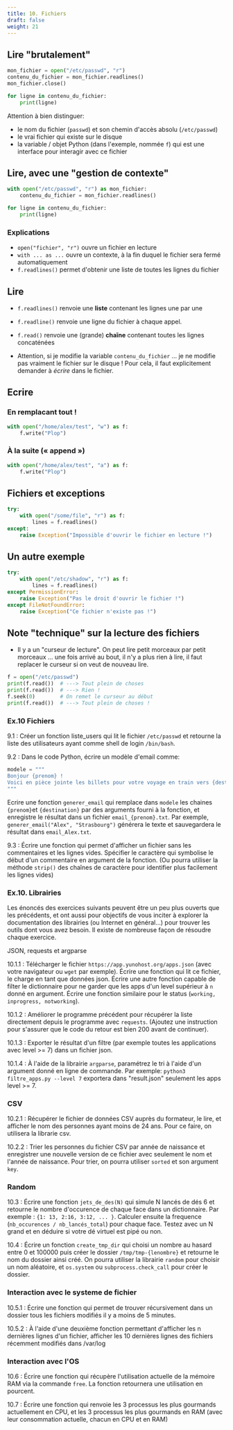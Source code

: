 ```yaml
---
title: 10. Fichiers
draft: false
weight: 21
---
```



## Lire "brutalement"

```python
mon_fichier = open("/etc/passwd", "r")
contenu_du_fichier = mon_fichier.readlines()
mon_fichier.close()

for ligne in contenu_du_fichier:
    print(ligne)
```

Attention à bien distinguer:

- le nom du fichier (`passwd`) et son chemin d'accès absolu (`/etc/passwd`)
- le vrai fichier qui existe sur le disque
- la variable / objet Python (dans l'exemple, nommée `f`) qui est une interface pour interagir avec ce fichier


## Lire, avec une "gestion de contexte"

```python
with open("/etc/passwd", "r") as mon_fichier:
    contenu_du_fichier = mon_fichier.readlines()

for ligne in contenu_du_fichier:
    print(ligne)
```

### Explications

- `open("fichier", "r")` ouvre un fichier en lecture
- `with ... as ...` ouvre un contexte, à la fin duquel le fichier sera fermé automatiquement
- `f.readlines()` permet d'obtenir une liste de toutes les lignes du fichier


## Lire

- `f.readlines()` renvoie une **liste** contenant les lignes une par une
- `f.readline()` renvoie une ligne du fichier à chaque appel.
- `f.read()` renvoie une (grande) **chaĩne** contenant toutes les lignes concaténées

- Attention, si je modifie la variable `contenu_du_fichier` ... je ne modifie pas vraiment le fichier sur le disque ! Pour cela, il faut explicitement demander à *écrire* dans le fichier.


## Ecrire

### En remplacant tout !

```python
with open("/home/alex/test", "w") as f:
    f.write("Plop")
```

### À la suite (« append »)

```python
with open("/home/alex/test", "a") as f:
    f.write("Plop")
```


## Fichiers et exceptions

```python
try:
    with open("/some/file", "r") as f:
        lines = f.readlines()
except:
    raise Exception("Impossible d'ouvrir le fichier en lecture !")
```



## Un autre exemple

```python
try:
    with open("/etc/shadow", "r") as f:
        lines = f.readlines()
except PermissionError:
    raise Exception("Pas le droit d'ouvrir le fichier !")
except FileNotFoundError:
    raise Exception("Ce fichier n'existe pas !")
```


## Note "technique" sur la lecture des fichiers

- Il y a un "curseur de lecture". On peut lire petit morceaux par petit morceaux ... une fois arrivé au bout, il n'y a plus rien à lire, il faut replacer le curseur si on veut de nouveau lire.

```python
f = open("/etc/passwd")
print(f.read())  # ---> Tout plein de choses
print(f.read())  # ---> Rien !
f.seek(0)        # On remet le curseur au début
print(f.read())  # ---> Tout plein de choses !
```

### Ex.10 Fichiers

9.1 : Créer un fonction liste_users qui lit le fichier `/etc/passwd` et retourne la liste des utilisateurs ayant comme shell de login `/bin/bash`.

9.2 : Dans le code Python, écrire un modèle d'email comme:

```python
modele = """
Bonjour {prenom} !
Voici en pièce jointe les billets pour votre voyage en train vers {destination}.
"""
```

Ecrire une fonction `generer_email` qui remplace dans `modele` les chaines `{prenom}`et `{destination}` par des arguments fourni à la fonction, et enregistre le résultat dans un fichier `email_{prenom}.txt`. Par exemple, `generer_email("Alex", "Strasbourg")` générera le texte et sauvegardera le résultat dans `email_Alex.txt`.

9.3 : Écrire une fonction qui permet d'afficher un fichier sans les commentaires et les lignes vides. Spécifier le caractère qui symbolise le début d'un commentaire en argument de la fonction. (Ou pourra utiliser la méthode `strip()` des chaînes de caractère pour identifier plus facilement les lignes vides)

### Ex.10. Librairies

Les énoncés des exercices suivants peuvent être un peu plus ouverts que les précédents, et ont aussi pour objectifs de vous inciter à explorer la documentation des librairies (ou Internet en général...) pour trouver les outils dont vous avez besoin. Il existe de nombreuse façon de résoudre chaque exercice.

JSON, requests et argparse

10.1.1 : Télécharger le fichier `https://app.yunohost.org/apps.json` (avec votre navigateur ou `wget` par exemple). Écrire une fonction qui lit ce fichier, le charge en tant que données json. Écrire une autre fonction capable de filter le dictionnaire pour ne garder que les apps d'un level supérieur à `n` donné en argument. Écrire une fonction similaire pour le status (`working, inprogress, notworking`).

10.1.2 : Améliorer le programme précédent pour récupérer la liste directement depuis le programme avec `requests`. (Ajoutez une instruction pour s'assurer que le code du retour est bien 200 avant de continuer).

10.1.3 : Exporter le résultat d'un filtre (par exemple toutes les applications avec level >= 7) dans un fichier json.

10.1.4 : À l'aide de la librairie `argparse`, paramétrez le tri à l'aide d'un argument donné en ligne de commande. Par exemple: `python3 filtre_apps.py --level 7` exportera dans "result.json" seulement les apps level >= 7.

### CSV

10.2.1 : Récupérer le fichier de données CSV auprès du formateur, le lire, et afficher le nom des personnes ayant moins de 24 ans. Pour ce faire, on utilisera la librarie csv.

10.2.2 : Trier les personnes du fichier CSV par année de naissance et enregistrer une nouvelle version de ce fichier avec seulement le nom et l'année de naissance. Pour trier, on pourra utiliser `sorted` et son argument `key`.

### Random

10.3 : Écrire une fonction `jets_de_des(N)` qui simule N lancés de dés 6 et retourne le nombre d'occurence de chaque face dans un dictionnaire. Par exemple : ``{1: 13, 2:16, 3:12, ... }``. Calculer ensuite la frequence (`nb_occurences / nb_lancés_total`) pour chaque face. Testez avec un N grand et en déduire si votre dé virtuel est pipé ou non.

10.4 : Écrire un fonction `create_tmp_dir` qui choisi un nombre au hasard entre 0 et 100000 puis créer le dossier `/tmp/tmp-{lenombre}` et retourne le nom du dossier ainsi créé. On pourra utiliser la librairie `random` pour choisir un nom aléatoire, et `os.system` ou `subprocess.check_call` pour créer le dossier.

### Interaction avec le systeme de fichier

10.5.1 : Écrire une fonction qui permet de trouver récursivement dans un dossier tous les fichiers modifiés il y a moins de 5 minutes.

10.5.2 : À l'aide d'une deuxième fonction permettant d'afficher les n dernières lignes d'un fichier, afficher les 10 dernières lignes des fichiers récemment modifiés dans /var/log

### Interaction avec l'OS

10.6 : Écrire une fonction qui récupère l'utilisation actuelle de la mémoire RAM via la commande `free`. La fonction retournera une utilisation en pourcent.

10.7 : Écrire une fonction qui renvoie les 3 processus les plus gourmands actuellement en CPU, et les 3 processus les plus gourmands en RAM (avec leur consommation actuelle, chacun en CPU et en RAM)
